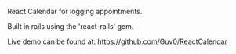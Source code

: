 React Calendar for logging appointments.

Built in rails using the 'react-rails' gem.

Live demo can be found at:
https://github.com/Guv0/ReactCalendar
